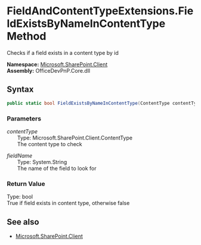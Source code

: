 # FieldAndContentTypeExtensions.FieldExistsByNameInContentType Method  
Checks if a field exists in a content type by id  

**Namespace:** [Microsoft.SharePoint.Client](Microsoft.SharePoint.Client.md)  
**Assembly:** OfficeDevPnP.Core.dll  
## Syntax
```C#
public static bool FieldExistsByNameInContentType(ContentType contentType, String fieldName)
```
### Parameters
*contentType*  
&emsp;&emsp;Type: Microsoft.SharePoint.Client.ContentType  
&emsp;&emsp;The content type to check  

*fieldName*  
&emsp;&emsp;Type: System.String  
&emsp;&emsp;The name of the field to look for  

### Return Value
Type: bool  
True if field exists in content type, otherwise false

## See also
- [Microsoft.SharePoint.Client](Microsoft.SharePoint.Client.md)
